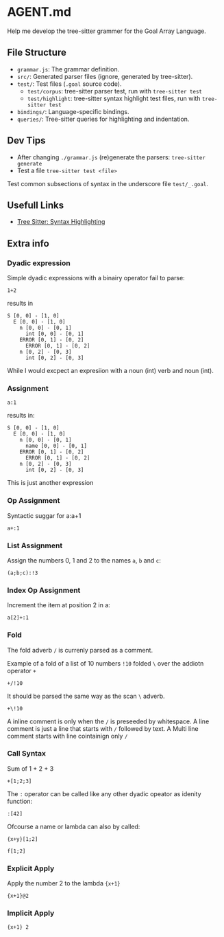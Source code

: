 # AGENT.md
Help me develop the tree-sitter grammer for the Goal Array Language.

## File Structure

- `grammar.js`: The grammar definition.
- `src/`: Generated parser files (ignore, generated by tree-sitter).
- `test/`: Test files (`.goal` source code).
  - `test/corpus`: tree-sitter parser test, run with `tree-sitter test`
  - `test/highlight`: tree-sitter syntax highlight test files, run with `tree-sitter test`
- `bindings/`: Language-specific bindings.
- `queries/`: Tree-sitter queries for highlighting and indentation.

## Dev Tips

- After changing `./grammar.js` (re)generate the parsers: `tree-sitter generate`
- Test a file `tree-sitter test <file>`

Test common subsections of syntax in the underscore file `test/_.goal`.

## Usefull Links
- [Tree Sitter: Syntax Highlighting](https://tree-sitter.github.io/tree-sitter/3-syntax-highlighting.html)

## Extra info

### Dyadic expression
Simple dyadic expressions with a binairy operator fail to parse:

```
1+2
```

results in
```
S [0, 0] - [1, 0]
  E [0, 0] - [1, 0]
    n [0, 0] - [0, 1]
      int [0, 0] - [0, 1]
    ERROR [0, 1] - [0, 2]
      ERROR [0, 1] - [0, 2]
    n [0, 2] - [0, 3]
      int [0, 2] - [0, 3]
```

While I would excpect an expresiion with a noun (int) verb and noun (int).

### Assignment

```
a:1
```

results in:

```
S [0, 0] - [1, 0]
  E [0, 0] - [1, 0]
    n [0, 0] - [0, 1]
      name [0, 0] - [0, 1]
    ERROR [0, 1] - [0, 2]
      ERROR [0, 1] - [0, 2]
    n [0, 2] - [0, 3]
      int [0, 2] - [0, 3]
```

This is just another expression

### Op Assignment

Syntactic suggar for a:a+1

```
a+:1
```

### List Assignment

Assign the numbers 0, 1 and 2 to the names `a`, `b` and `c`:
```
(a;b;c):!3
```

### Index Op Assignment

Increment the item at position 2 in a:

```
a[2]+:1
```

### Fold

The fold adverb `/` is currenly parsed as a comment.

Example of a fold of a list of 10 numbers `!10` folded `\` over the addiotn operator `+`

```
+/!10
```

It should be parsed the same way as the scan `\` adverb.

```
+\!10
```

A inline comment is only when the `/` is preseeded by whitespace.
A line comment is just a line that starts with `/` followed by text.
A Multi line comment starts with line cointainign only `/`

### Call Syntax

Sum of 1 + 2 + 3
```
+[1;2;3]
```

The `:` operator can be called like any other dyadic opeator as idenity function:
```
:[42]
```

Ofcourse a name or lambda can also by called:

```
{x+y}[1;2]
```

```
f[1;2]
```

### Explicit Apply

Apply the number 2 to the lambda `{x+1}`

```
{x+1}@2
```

### Implicit Apply

```
{x+1} 2
```

